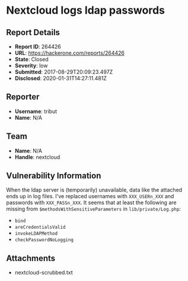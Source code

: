 # Nextcloud logs ldap passwords

## Report Details
- **Report ID**: 264426
- **URL**: https://hackerone.com/reports/264426
- **State**: Closed
- **Severity**: low
- **Submitted**: 2017-08-29T20:09:23.497Z
- **Disclosed**: 2020-01-31T14:27:11.481Z

## Reporter
- **Username**: tribut
- **Name**: N/A

## Team
- **Name**: N/A
- **Handle**: nextcloud

## Vulnerability Information
When the ldap server is (temporarily) unavailable, data like the attached ends up in log files. I've replaced usernames with `XXX_USERn_XXX` and passwords with `XXX_PASSn_XXX`. It seems that at least the following are missing from `$methodsWithSensitiveParameters` in `lib/private/Log.php`:
 - `bind`
 - `areCredentialsValid`
 - `invokeLDAPMethod`
 - `checkPasswordNoLogging`

## Attachments
- nextcloud-scrubbed.txt
